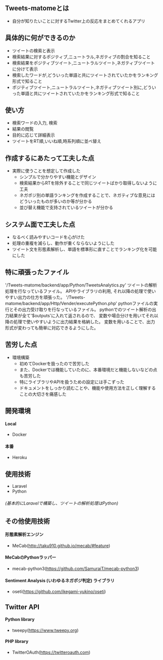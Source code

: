 ## Tweets-matomeとは
- 自分が知りたいことに対するTwitter上の反応をまとめてくれるアプリ

## 具体的に何ができるのか
- ツイートの検索と表示
- 検索結果に対するポジティブ,ニュートラル,ネガティブの割合を知ること
- 検索結果をポジティブツイート,ニュートラルツイート,ネガティブツイートに分けて表示
- 検索したワードが,どういった単語と共にツイートされていたかをランキング形式で知ること
- ポジティブツイート,ニュートラルツイート,ネガティブツイート別に,どういった単語と共にツイートされていたかをランキング形式で知ること

## 使い方
- 検索ワードの入力, 検索
- 結果の閲覧
- 目的に応じて詳細表示
- ツイートをRT順,いいね順,時系列順に並べ替え

## 作成するにあたって工夫した点
- 実際に使うことを想定して作成した
  - シンプルで分かりやすい機能とデザイン
  - 検索結果からRTを除外することで同じツイートばかり取得しないように工夫
  - ネガポジ別の単語ランキングを作成することで、ネガティブな意見にはどういったものが多いのか等が分かる
  - 並び替え機能で支持されているツイートが分かる

## システム面で工夫した点
- なるべく読みやすいコードを心がけた
- 処理の重複を減らし、動作が重くならないようにした
- ツイート文を形態素解析し、単語を標準形に直すことでランキング化を可能にした

## 特に頑張ったファイル
'/Tweets-matome/backend/app/Python/TweetsAnalytics.py'
ツイートの解析処理を行なっているファイル。
APIやライブラリの利用, それ以降の処理で使いやすい出力の仕方を頑張った。
'/Tweets-matome/backend/app/Http/Vender/executePython.php'
pythonファイルの実行とその出力受け取りを行なっているファイル。
pythonでのツイート解析の出力結果が全て'$outputs'に入れて返されるので、
変数や場合分けを用いてそれ以降の処理で使いやすいように出力結果を格納した。
変数を用いることで、出力形式が変わっても簡単に対応できるようにした。

## 苦労した点
- 環境構築
  - 初めてDockerを扱ったので苦労した
  - また、Dockerでは機能していたのに、本番環境だと機能しないなどの点も苦労した
  - 特にライブラリやAPIを扱うための設定には手こずった
  - ドキュメントをしっかり読むことや、機能や使用方法を正しく理解することの大切さを痛感した

## 開発環境
#### Local
- Docker
#### 本番
- Heroku

## 使用技術
- Laravel
- Python
###### (基本的にLaravelで構築し、ツイートの解析処理はPython)

## その他使用技術
#### 形態素解析エンジン
- MeCab(http://taku910.github.io/mecab/#feature)
#### MeCabのPythonラッパー
- mecab-python3(https://github.com/SamuraiT/mecab-python3)
#### Sentiment Analysis (いわゆるネガポジ判定) ライブラリ
- oseti(https://github.com/ikegami-yukino/oseti)

## Twitter API
#### Python library
- tweepy(https://www.tweepy.org)
#### PHP library
- TwitterOAuth(https://twitteroauth.com)

